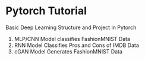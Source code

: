 # Pytorch Tutorial
Basic Deep Learning Structure and Project in Pytorch

1. MLP/CNN Model classifies FashionMNIST Data
2. RNN Model Classifies Pros and Cons of IMDB Data
3. cGAN Model Generates FashionMNIST Data
